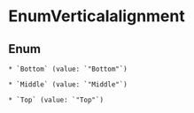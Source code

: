 
# EnumVerticalalignment

## Enum


    * `Bottom` (value: `"Bottom"`)

    * `Middle` (value: `"Middle"`)

    * `Top` (value: `"Top"`)



